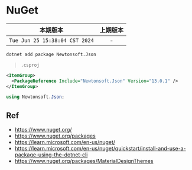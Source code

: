 # NuGet

|本期版本|上期版本
|:---:|:---:
`Tue Jun 25 15:38:04 CST 2024` | -

```bash
dotnet add package Newtonsoft.Json
```

> `.csproj`

```xml
<ItemGroup>
  <PackageReference Include="Newtonsoft.Json" Version="13.0.1" />
</ItemGroup>
```

```cs
using Newtonsoft.Json;
```


## Ref

* <https://www.nuget.org/>
* <https://www.nuget.org/packages>
* <https://learn.microsoft.com/en-us/nuget/>
* <https://learn.microsoft.com/en-us/nuget/quickstart/install-and-use-a-package-using-the-dotnet-cli>
* <https://www.nuget.org/packages/MaterialDesignThemes>